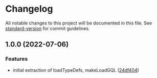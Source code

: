 # Changelog

All notable changes to this project will be documented in this file. See [standard-version](https://github.com/conventional-changelog/standard-version) for commit guidelines.

## 1.0.0 (2022-07-06)


### Features

* initial extraction of loadTypeDefs, makeLoadGQL ([24df404](https://github.com/plandek-utils/graphql-utils/commit/24df4041f3bcbafa78ff235db8fe37cabf6d0694))

